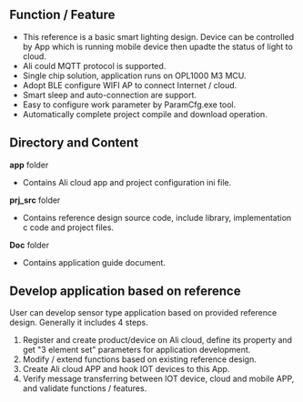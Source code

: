 ## Function / Feature
- This reference is a basic smart lighting design. Device can be controlled by App which is running mobile device then upadte the status of light to cloud. 
- Ali could MQTT protocol is supported.
- Single chip solution, application runs on OPL1000 M3 MCU.
- Adopt BLE configure WIFI AP to connect Internet / cloud. 
- Smart sleep and auto-connection are support. 
- Easy to configure work parameter by ParamCfg.exe tool. 
- Automatically complete project compile and download operation.  

## Directory and Content 

**app** folder

- Contains Ali cloud app and project configuration ini file. 

**prj_src** folder

- Contains reference design source code, include library, implementation c code and project files. 

**Doc** folder

- Contains application guide document. 

## Develop application based on reference

User can develop sensor type application based on provided reference design. Generally it includes 4 steps.

1.  Register and create product/device on Ali cloud, define its property and get  "3 element set" parameters for application development. 
2.  Modify / extend functions based on existing reference design.
3.  Create Ali cloud APP and hook IOT devices to this App. 
4.  Verify message transferring  between IOT device, cloud and mobile APP, and validate functions / features.  
